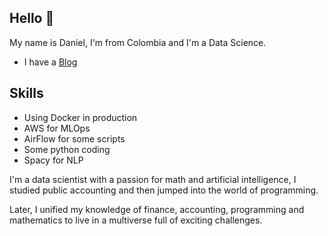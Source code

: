 ## Hello 👋

My name is Daniel, I'm from Colombia and I'm a Data Science.

* I have a [Blog](https://dafm.notion.site/)

## Skills

* Using Docker in production
* AWS for MLOps
* AirFlow for some scripts
* Some python coding
* Spacy for NLP

I'm a data scientist with a passion for math and artificial intelligence, I studied public accounting and then jumped into the world of programming.

Later, I unified my knowledge of finance, accounting, programming and mathematics to live in a multiverse full of exciting challenges.
